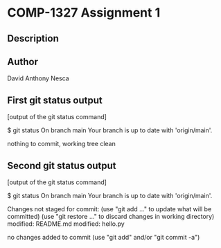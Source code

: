 # COMP-1327 Assignment 1

## Description


## Author
David Anthony Nesca

## First git status output

[output of the git status command]


$ git status
On branch main
Your branch is up to date with 'origin/main'.

nothing to commit, working tree clean

## Second git status output

[output of the git status command]

$ git status
On branch main
Your branch is up to date with 'origin/main'.

Changes not staged for commit:
  (use "git add <file>..." to update what will be committed)
  (use "git restore <file>..." to discard changes in working directory)
        modified:   README.md
        modified:   hello.py

no changes added to commit (use "git add" and/or "git commit -a")
